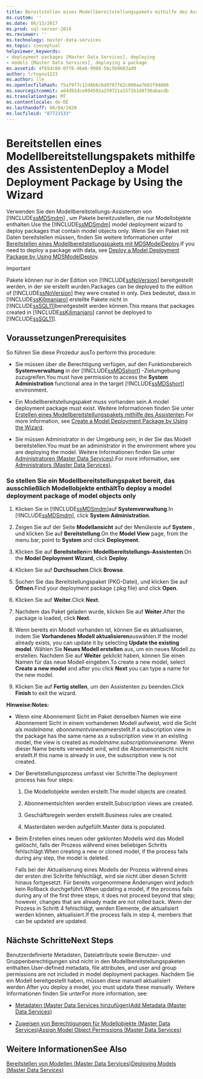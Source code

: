 ```yaml
---
title: Bereitstellen eines Modellbereitstellungspakets mithilfe des Assistenten | Microsoft-Dokumentation
ms.custom: ''
ms.date: 06/13/2017
ms.prod: sql-server-2014
ms.reviewer: ''
ms.technology: master-data-services
ms.topic: conceptual
helpviewer_keywords:
- deployment packages [Master Data Services], deploying
- models [Master Data Services], deploying a package
ms.assetid: 4f65dc60-0ff8-46e6-9988-5bc5b9603ad0
author: lrtoyou1223
ms.author: lle
ms.openlocfilehash: 75af9f7c12d866c6d9707f62c898aa7601f94800
ms.sourcegitcommit: ad4d92dce894592a259721a1571b1d8736abacdb
ms.translationtype: MT
ms.contentlocale: de-DE
ms.lasthandoff: 08/04/2020
ms.locfileid: "87721533"
---
```

# <a name="deploy-a-model-deployment-package-by-using-the-wizard"></a><span data-ttu-id="b585b-102">Bereitstellen eines Modellbereitstellungspakets mithilfe des Assistenten</span><span class="sxs-lookup"><span data-stu-id="b585b-102">Deploy a Model Deployment Package by Using the Wizard</span></span>
  <span data-ttu-id="b585b-103">Verwenden Sie den Modellbereitstellungs-Assistenten von [!INCLUDE[ssMDSmdm](../includes/ssmdsmdm-md.md)] , um Pakete bereitzustellen, die nur Modellobjekte enthalten.</span><span class="sxs-lookup"><span data-stu-id="b585b-103">Use the [!INCLUDE[ssMDSmdm](../includes/ssmdsmdm-md.md)] model deployment wizard to deploy packages that contain model objects only.</span></span> <span data-ttu-id="b585b-104">Wenn Sie ein Paket mit Daten bereitstellen müssen, finden Sie weitere Informationen unter [Bereitstellen eines Modellbereitstellungspakets mit MDSModelDeploy](../../2014/master-data-services/deploy-a-model-deployment-package-by-using-mdsmodeldeploy.md).</span><span class="sxs-lookup"><span data-stu-id="b585b-104">If you need to deploy a package with data, see [Deploy a Model Deployment Package by Using MDSModelDeploy](../../2014/master-data-services/deploy-a-model-deployment-package-by-using-mdsmodeldeploy.md).</span></span>  
  
> [!IMPORTANT]  
>  <span data-ttu-id="b585b-105">Pakete können nur in der Edition von [!INCLUDE[ssNoVersion](../includes/ssnoversion-md.md)] bereitgestellt werden, in der sie erstellt wurden.</span><span class="sxs-lookup"><span data-stu-id="b585b-105">Packages can be deployed to the edition of [!INCLUDE[ssNoVersion](../includes/ssnoversion-md.md)] they were created in only.</span></span> <span data-ttu-id="b585b-106">Dies bedeutet, dass in [!INCLUDE[ssKilimanjaro](../includes/sskilimanjaro-md.md)] erstellte Pakete nicht in [!INCLUDE[ssSQL11](../includes/sssql11-md.md)]bereitgestellt werden können.</span><span class="sxs-lookup"><span data-stu-id="b585b-106">This means that packages created in [!INCLUDE[ssKilimanjaro](../includes/sskilimanjaro-md.md)] cannot be deployed to [!INCLUDE[ssSQL11](../includes/sssql11-md.md)].</span></span>  
  
## <a name="prerequisites"></a><span data-ttu-id="b585b-107">Voraussetzungen</span><span class="sxs-lookup"><span data-stu-id="b585b-107">Prerequisites</span></span>  
 <span data-ttu-id="b585b-108">So führen Sie diese Prozedur aus</span><span class="sxs-lookup"><span data-stu-id="b585b-108">To perform this procedure:</span></span>  
  
-   <span data-ttu-id="b585b-109">Sie müssen über die Berechtigung verfügen, auf den Funktionsbereich **Systemverwaltung** in der [!INCLUDE[ssMDSshort](../includes/ssmdsshort-md.md)] -Zielumgebung zuzugreifen.</span><span class="sxs-lookup"><span data-stu-id="b585b-109">You must have permission to access the **System Administration** functional area in the target [!INCLUDE[ssMDSshort](../includes/ssmdsshort-md.md)] environment.</span></span>  
  
-   <span data-ttu-id="b585b-110">Ein Modellbereitstellungspaket muss vorhanden sein.</span><span class="sxs-lookup"><span data-stu-id="b585b-110">A model deployment package must exist.</span></span> <span data-ttu-id="b585b-111">Weitere Informationen finden Sie unter [Erstellen eines Modellbereitstellungspakets mithilfe des Assistenten](../../2014/master-data-services/create-a-model-deployment-package-by-using-the-wizard.md).</span><span class="sxs-lookup"><span data-stu-id="b585b-111">For more information, see [Create a Model Deployment Package by Using the Wizard](../../2014/master-data-services/create-a-model-deployment-package-by-using-the-wizard.md).</span></span>  
  
-   <span data-ttu-id="b585b-112">Sie müssen Administrator in der Umgebung sein, in der Sie das Modell bereitstellen.</span><span class="sxs-lookup"><span data-stu-id="b585b-112">You must be an administrator in the environment where you are deploying the model.</span></span> <span data-ttu-id="b585b-113">Weitere Informationen finden Sie unter [Administratoren &#40;Master Data Services&#41;](administrators-master-data-services.md).</span><span class="sxs-lookup"><span data-stu-id="b585b-113">For more information, see [Administrators &#40;Master Data Services&#41;](administrators-master-data-services.md).</span></span>  
  
### <a name="to-deploy-a-model-deployment-package-of-model-objects-only"></a><span data-ttu-id="b585b-114">So stellen Sie ein Modellbereitstellungspaket bereit, das ausschließlich Modellobjekte enthält</span><span class="sxs-lookup"><span data-stu-id="b585b-114">To deploy a model deployment package of model objects only</span></span>  
  
1.  <span data-ttu-id="b585b-115">Klicken Sie in [!INCLUDE[ssMDSmdm](../includes/ssmdsmdm-md.md)]auf **Systemverwaltung**.</span><span class="sxs-lookup"><span data-stu-id="b585b-115">In [!INCLUDE[ssMDSmdm](../includes/ssmdsmdm-md.md)], click **System Administration**.</span></span>  
  
2.  <span data-ttu-id="b585b-116">Zeigen Sie auf der Seite **Modellansicht** auf der Menüleiste auf **System** , und klicken Sie auf **Bereitstellung**.</span><span class="sxs-lookup"><span data-stu-id="b585b-116">On the **Model View** page, from the menu bar, point to **System** and click **Deployment**.</span></span>  
  
3.  <span data-ttu-id="b585b-117">Klicken Sie auf **Bereitstellen**im **Modellbereitstellungs-Assistenten**.</span><span class="sxs-lookup"><span data-stu-id="b585b-117">On the **Model Deployment Wizard**, click **Deploy**.</span></span>  
  
4.  <span data-ttu-id="b585b-118">Klicken Sie auf **Durchsuchen**.</span><span class="sxs-lookup"><span data-stu-id="b585b-118">Click **Browse**.</span></span>  
  
5.  <span data-ttu-id="b585b-119">Suchen Sie das Bereitstellungspaket (PKG-Datei), und klicken Sie auf **Öffnen**.</span><span class="sxs-lookup"><span data-stu-id="b585b-119">Find your deployment package (.pkg file) and click **Open**.</span></span>  
  
6.  <span data-ttu-id="b585b-120">Klicken Sie auf **Weiter**.</span><span class="sxs-lookup"><span data-stu-id="b585b-120">Click **Next**.</span></span>  
  
7.  <span data-ttu-id="b585b-121">Nachdem das Paket geladen wurde, klicken Sie auf **Weiter**.</span><span class="sxs-lookup"><span data-stu-id="b585b-121">After the package is loaded, click **Next**.</span></span>  
  
8.  <span data-ttu-id="b585b-122">Wenn bereits ein Modell vorhanden ist, können Sie es aktualisieren, indem Sie **Vorhandenes Modell aktualisieren**auswählen.</span><span class="sxs-lookup"><span data-stu-id="b585b-122">If the model already exists, you can update it by selecting **Update the existing model**.</span></span> <span data-ttu-id="b585b-123">Wählen Sie **Neues Modell erstellen** aus, um ein neues Modell zu erstellen. Nachdem Sie auf **Weiter** geklickt haben, können Sie einen Namen für das neue Modell eingeben.</span><span class="sxs-lookup"><span data-stu-id="b585b-123">To create a new model, select **Create a new model** and after you click **Next** you can type a name for the new model.</span></span>  
  
9. <span data-ttu-id="b585b-124">Klicken Sie auf **Fertig stellen**, um den Assistenten zu beenden.</span><span class="sxs-lookup"><span data-stu-id="b585b-124">Click **Finish** to exit the wizard.</span></span>  
  
 <span data-ttu-id="b585b-125">**Hinweise:**</span><span class="sxs-lookup"><span data-stu-id="b585b-125">**Notes:**</span></span>  
  
-   <span data-ttu-id="b585b-126">Wenn eine Abonnement Sicht im Paket denselben Namen wie eine Abonnement Sicht in einem vorhandenen Modell aufweist, wird die Sicht als *modelname. abonnementviewname*erstellt.</span><span class="sxs-lookup"><span data-stu-id="b585b-126">If a subscription view in the package has the same name as a subscription view in an existing model, the view is created as *modelname.subscriptionviewname*.</span></span> <span data-ttu-id="b585b-127">Wenn dieser Name bereits verwendet wird, wird die Abonnementsicht nicht erstellt.</span><span class="sxs-lookup"><span data-stu-id="b585b-127">If this name is already in use, the subscription view is not created.</span></span>  
  
-   <span data-ttu-id="b585b-128">Der Bereitstellungsprozess umfasst vier Schritte:</span><span class="sxs-lookup"><span data-stu-id="b585b-128">The deployment process has four steps:</span></span>  
  
    1.  <span data-ttu-id="b585b-129">Die Modellobjekte werden erstellt.</span><span class="sxs-lookup"><span data-stu-id="b585b-129">The model objects are created.</span></span>  
  
    2.  <span data-ttu-id="b585b-130">Abonnementsichten werden erstellt.</span><span class="sxs-lookup"><span data-stu-id="b585b-130">Subscription views are created.</span></span>  
  
    3.  <span data-ttu-id="b585b-131">Geschäftsregeln werden erstellt.</span><span class="sxs-lookup"><span data-stu-id="b585b-131">Business rules are created.</span></span>  
  
    4.  <span data-ttu-id="b585b-132">Masterdaten werden aufgefüllt.</span><span class="sxs-lookup"><span data-stu-id="b585b-132">Master data is populated.</span></span>  
  
-   <span data-ttu-id="b585b-133">Beim Erstellen eines neuen oder geklonten Modells wird das Modell gelöscht, falls der Prozess während eines beliebigen Schritts fehlschlägt.</span><span class="sxs-lookup"><span data-stu-id="b585b-133">When creating a new or cloned model, if the process fails during any step, the model is deleted.</span></span>  
  
     <span data-ttu-id="b585b-134">Falls bei der Aktualisierung eines Modells der Prozess während eines der ersten drei Schritte fehlschlägt, wird sie nicht über diesen Schritt hinaus fortgesetzt. Für bereits vorgenommene Änderungen wird jedoch kein Rollback durchgeführt.</span><span class="sxs-lookup"><span data-stu-id="b585b-134">When updating a model, if the process fails during any of the first three steps, it does not proceed beyond that step; however, changes that are already made are not rolled back.</span></span> <span data-ttu-id="b585b-135">Wenn der Prozess in Schritt 4 fehlschlägt, werden Elemente, die aktualisiert werden können, aktualisiert.</span><span class="sxs-lookup"><span data-stu-id="b585b-135">If the process fails in step 4, members that can be updated are updated.</span></span>  
  
## <a name="next-steps"></a><span data-ttu-id="b585b-136">Nächste Schritte</span><span class="sxs-lookup"><span data-stu-id="b585b-136">Next Steps</span></span>  
 <span data-ttu-id="b585b-137">Benutzerdefinierte Metadaten, Dateiattribute sowie Benutzer- und Gruppenberechtigungen sind nicht in den Modellbereitstellungspaketen enthalten.</span><span class="sxs-lookup"><span data-stu-id="b585b-137">User-defined metadata, file attributes, and user and group permissions are not included in model deployment packages.</span></span> <span data-ttu-id="b585b-138">Nachdem Sie ein Modell bereitgestellt haben, müssen diese manuell aktualisiert werden.</span><span class="sxs-lookup"><span data-stu-id="b585b-138">After you deploy a model, you must update these manually.</span></span> <span data-ttu-id="b585b-139">Weitere Informationen finden Sie unter</span><span class="sxs-lookup"><span data-stu-id="b585b-139">For more information, see:</span></span>  
  
-   [<span data-ttu-id="b585b-140">Metadaten &#40;Master Data Services hinzufügen&#41;</span><span class="sxs-lookup"><span data-stu-id="b585b-140">Add Metadata &#40;Master Data Services&#41;</span></span>](../../2014/master-data-services/add-metadata-master-data-services.md)  
  
-   [<span data-ttu-id="b585b-141">Zuweisen von Berechtigungen für Modellobjekte &#40;Master Data Services&#41;</span><span class="sxs-lookup"><span data-stu-id="b585b-141">Assign Model Object Permissions &#40;Master Data Services&#41;</span></span>](../../2014/master-data-services/assign-model-object-permissions-master-data-services.md)  
  
## <a name="see-also"></a><span data-ttu-id="b585b-142">Weitere Informationen</span><span class="sxs-lookup"><span data-stu-id="b585b-142">See Also</span></span>  
 [<span data-ttu-id="b585b-143">Bereitstellen von Modellen &#40;Master Data Services&#41;</span><span class="sxs-lookup"><span data-stu-id="b585b-143">Deploying Models &#40;Master Data Services&#41;</span></span>](../../2014/master-data-services/deploying-models-master-data-services.md)  
  
  
